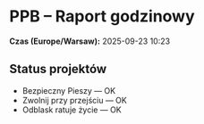 # PPB – Raport godzinowy
**Czas (Europe/Warsaw):** 2025-09-23 10:23

## Status projektów
- Bezpieczny Pieszy — OK
- Zwolnij przy przejściu — OK
- Odblask ratuje życie — OK

